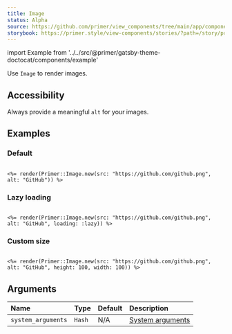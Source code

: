 ```yaml
---
title: Image
status: Alpha
source: https://github.com/primer/view_components/tree/main/app/components/primer/image.rb
storybook: https://primer.style/view-components/stories/?path=/story/primer-image-component
---
```


import Example from '../../src/@primer/gatsby-theme-doctocat/components/example'

<!-- Warning: AUTO-GENERATED file, do not edit. Add code comments to your Ruby instead <3 -->

Use `Image` to render images.

## Accessibility

Always provide a meaningful `alt` for your images.

## Examples

### Default

<Example src="<img src='https://github.com/github.png' alt='GitHub' loading='eager'></img>" />

```erb

<%= render(Primer::Image.new(src: "https://github.com/github.png", alt: "GitHub")) %>
```

### Lazy loading

<Example src="<img src='https://github.com/github.png' alt='GitHub' loading='lazy'></img>" />

```erb

<%= render(Primer::Image.new(src: "https://github.com/github.png", alt: "GitHub", loading: :lazy)) %>
```

### Custom size

<Example src="<img src='https://github.com/github.png' alt='GitHub' loading='eager' height='100' width='100'></img>" />

```erb

<%= render(Primer::Image.new(src: "https://github.com/github.png", alt: "GitHub", height: 100, width: 100)) %>
```

## Arguments

| Name | Type | Default | Description |
| :- | :- | :- | :- |
| `system_arguments` | `Hash` | N/A | [System arguments](/system-arguments) |
